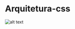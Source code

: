 # Arquitetura-css

![alt text](https://raw.githubusercontent.com/GabrielChagas1/Cursos/master/Alura/Arquitetura%20CSS/screen.jpg)